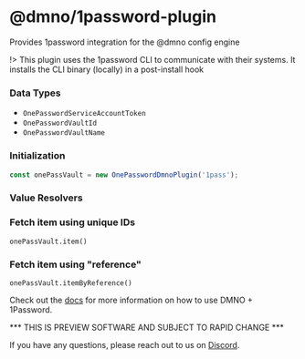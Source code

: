 # @dmno/1password-plugin

Provides 1password integration for the @dmno config engine

!> This plugin uses the 1password CLI to communicate with their systems. It installs the CLI binary (locally) in a post-install hook

### Data Types
- `OnePasswordServiceAccountToken`
- `OnePasswordVaultId`
- `OnePasswordVaultName`


### Initialization

```typescript
const onePassVault = new OnePasswordDmnoPlugin('1pass');
```


### Value Resolvers



### Fetch item using unique IDs
`onePassVault.item()`


### Fetch item using "reference"
`onePassVault.itemByReference()`


Check out the [docs](https://dmno.dev/docs/guides/plugins/1password) for more information on how to use DMNO + 1Password.

*** THIS IS PREVIEW SOFTWARE AND SUBJECT TO RAPID CHANGE ***

If you have any questions, please reach out to us on [Discord](https://discord.gg/Q9GW2PzD).
